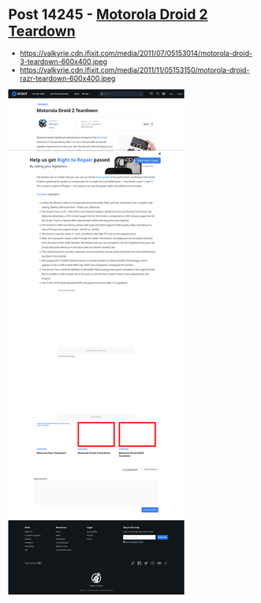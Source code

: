 # Post 14245 - [Motorola Droid 2 Teardown](https://www.ifixit.com/News/14245/motorola-droid-2-teardown)

- https://valkyrie.cdn.ifixit.com/media/2011/07/05153014/motorola-droid-3-teardown-600x400.jpeg
- https://valkyrie.cdn.ifixit.com/media/2011/11/05153150/motorola-droid-razr-teardown-600x400.jpeg

![screencap](screenshots/a2b2ab54-c482-4c6b-8eac-cdd6cd4aaec9.png)
